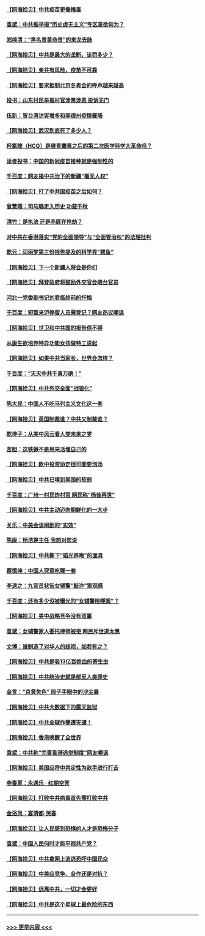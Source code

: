 #### [【网海拾贝】中共疫苗更像播毒](../pages/nsc993/n12876631.md?t=04140052) 
#### [袁斌：中共推举报“历史虚无主义”专区意欲何为？](../pages/nsc993/n12876530.md?t=04140052) 
#### [郑纯清：“黑名贵黄命贵”的来龙去脉](../pages/nsc993/n12875589.md?t=04140052) 
#### [【网海拾贝】中共是最大的垄断，该罚多少？](../pages/nsc993/n12874006.md?t=04140052) 
#### [【网海拾贝】亲共有风险，疫苗不可靠](../pages/nsc993/n12872224.md?t=04140052) 
#### [【网海拾贝】要求抵制北京冬奥会的呼声越来越高](../pages/nsc993/n12868962.md?t=04140052) 
#### [投书：山东村民举报村官涉黑涉恶 投诉无门](../pages/nsc993/n12869726.md?t=04140052) 
#### [伍新：贺台湾访客增多和美德州疫情骤降](../pages/nsc993/n12865651.md?t=04140052) 
#### [【网海拾贝】武汉到底死了多少人？](../pages/nsc993/n12863707.md?t=04140052) 
#### [羟氯喹（HCQ）是继青霉素之后的第二次医学科学大革命吗？](../pages/nsc993/n12638564.md?t=04140052) 
#### [读者投书：中国的新冠疫苗接种就是强制性的](../pages/nsc993/n12859932.md?t=04140052) 
#### [千百度：网友揭中共治下的新疆“毫无人权”](../pages/nsc993/n12858385.md?t=04140052) 
#### [【网海拾贝】打了中共国疫苗之后如何？](../pages/nsc993/n12857866.md?t=04140052) 
#### [曾慧燕：司马璐走入历史 功载千秋](../pages/nsc993/n12856996.md?t=04140052) 
#### [清竹：是执法 还是赤匪在抢劫？](../pages/nsc993/n12856952.md?t=04140052) 
#### [对中共在香港落实“党的全面领导”与“全面管治权”的法理批判](../pages/nsc993/n12856929.md?t=04140052) 
#### [乾元：闫丽梦第三份报告提及的科学界“鳄鱼”](../pages/nsc993/n12855985.md?t=04140052) 
#### [【网海拾贝】下一个新疆人将会是你们](../pages/nsc993/n12855864.md?t=04140052) 
#### [【网海拾贝】拜登政府将鼓励外交官会晤台官员](../pages/nsc993/n12853615.md?t=04140052) 
#### [河北一党委副书记刘君临终前的忏悔](../pages/nsc993/n12849420.md?t=04140052) 
#### [千百度：短暂来沪停留人员需登记？网友热议嘲讽](../pages/nsc993/n12853497.md?t=04140052) 
#### [【网海拾贝】世卫和中共国的报告信不得](../pages/nsc993/n12850902.md?t=04140052) 
#### [从康生欲培养特异功能女孩做特工说起](../pages/nsc993/n12849289.md?t=04140052) 
#### [【网海拾贝】如果中共当家长，世界会怎样？](../pages/nsc993/n12848436.md?t=04140052) 
#### [千百度：“天灭中共千真万确！”](../pages/nsc993/n12845659.md?t=04140052) 
#### [【网海拾贝】中共外交全面“战狼化”](../pages/nsc993/n12845607.md?t=04140052) 
#### [陈大民：中国人不吃马列主义文化这一套](../pages/nsc993/n12842496.md?t=04140052) 
#### [【网海拾贝】英国制裁谁？中共又制裁谁？](../pages/nsc993/n12840909.md?t=04140052) 
#### [乾坤子：从美中风云看人类未来之梦](../pages/nsc993/n12840590.md?t=04140052) 
#### [苦胆：这铁锹不是用来活埋自己的](../pages/nsc993/n12839512.md?t=04140052) 
#### [【网海拾贝】欧中投资协定很可能要泡汤](../pages/nsc993/n12835122.md?t=04140052) 
#### [【网海拾贝】中共已嗅到美国的软弱](../pages/nsc993/n12832411.md?t=04140052) 
#### [千百度：广州一村民炸村官 网民称“杨佳再世”](../pages/nsc993/n12832380.md?t=04140052) 
#### [【网海拾贝】中共主动迈向朝鲜化的一大步](../pages/nsc993/n12829887.md?t=04140052) 
#### [关乐：中美会谈闹剧的“实效”](../pages/nsc993/n12826698.md?t=04140052) 
#### [陈康：杨洁篪主任  我想对您说](../pages/nsc993/n12826609.md?t=04140052) 
#### [【网海拾贝】中共撕下“韬光养晦”的面具](../pages/nsc993/n12826459.md?t=04140052) 
#### [蔡慎坤：中国人究竟吃哪一套](../pages/nsc993/n12826010.md?t=04140052) 
#### [李退之：九官员状告女辅警“敲诈”案观感](../pages/nsc993/n12823984.md?t=04140052) 
#### [千百度：还有多少没被曝光的“女辅警陪睡案”？](../pages/nsc993/n12822136.md?t=04140052) 
#### [【网海拾贝】美中战略竞争没有双赢](../pages/nsc993/n12822105.md?t=04140052) 
#### [袁斌：女辅警家人委托律师被拒 网民斥世道太黑](../pages/nsc993/n12822004.md?t=04140052) 
#### [文博：谁制造了对华人的歧视，如若有之？](../pages/nsc993/n12821635.md?t=04140052) 
#### [【网海拾贝】中共是吸13亿百姓血的寄生虫](../pages/nsc993/n12819191.md?t=04140052) 
#### [【网海拾贝】中共统治史就是部反人类罪史](../pages/nsc993/n12816738.md?t=04140052) 
#### [金言：“京黄失色” 段子手眼中的沙尘暴](../pages/nsc993/n12815700.md?t=04140052) 
#### [【网海拾贝】中共大数据下的露天监狱](../pages/nsc993/n12811075.md?t=04140052) 
#### [【网海拾贝】中共全球作孽遭天谴！](../pages/nsc993/n12810258.md?t=04140052) 
#### [【网海拾贝】香港唤醒了全世界](../pages/nsc993/n12809100.md?t=04140052) 
#### [袁斌：中共称“完善香港选举制度”网友嘲讽](../pages/nsc993/n12808994.md?t=04140052) 
#### [【网海拾贝】美国应将中共定性为敌手进行打击](../pages/nsc993/n12806870.md?t=04140052) 
#### [李春草：永遇乐 · 红朝空壳](../pages/nsc993/n12805365.md?t=04140052) 
#### [【网海拾贝】打败中共病毒首先需打败中共](../pages/nsc993/n12803930.md?t=04140052) 
#### [金浴凤：宴清都‧哭春](../pages/nsc993/n12801601.md?t=04140052) 
#### [【网海拾贝】让人民感到恐惧的人才是恐怖分子](../pages/nsc993/n12799347.md?t=04140052) 
#### [袁斌：中国人民何时才能平视共产党？](../pages/nsc993/n12799306.md?t=04140052) 
#### [【网海拾贝】中共拿网上追逃恐吓中国民众](../pages/nsc993/n12796905.md?t=04140052) 
#### [【网海拾贝】中美应竞争、合作还是对抗？](../pages/nsc993/n12794675.md?t=04140052) 
#### [【网海拾贝】远离中共，一切才会更好](../pages/nsc993/n12793572.md?t=04140052) 
#### [【网海拾贝】中共是这个星球上最危险的东西](../pages/nsc993/n12791400.md?t=04140052) 

----
#### [ >>> 更早内容 <<< ](../indexes/nsc993-earlier.md)
